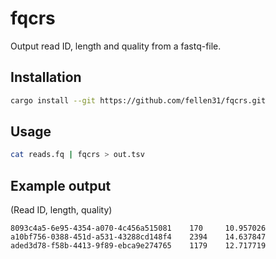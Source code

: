 # fqcrs

Output read ID, length and quality from a fastq-file. 

## Installation

```bash
cargo install --git https://github.com/fellen31/fqcrs.git
```

## Usage 

```bash
cat reads.fq | fqcrs > out.tsv
```

## Example output 

(Read ID, length, quality)
```
8093c4a5-6e95-4354-a070-4c456a515081    170     10.957026
a10bf756-0388-451d-a531-43288cd148f4    2394    14.637847
aded3d78-f58b-4413-9f89-ebca9e274765    1179    12.717719
```

